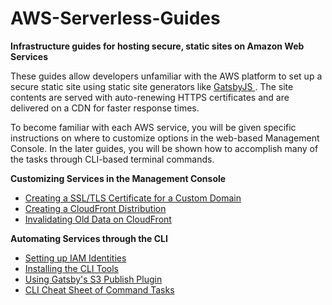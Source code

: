 # AWS-Serverless-Guides
**Infrastructure guides for hosting secure, static sites on Amazon Web Services**

These guides allow developers unfamiliar with the AWS platform to set up a secure static site using static site generators like [ GatsbyJS ](https://www.gatsbyjs.org/). The site contents are served with auto-renewing HTTPS certificates and are delivered on a CDN for faster response times.

To become familiar with each AWS service, you will be given specific instructions on where to customize options in the web-based Management Console. In the later guides, you will be shown how to accomplish many of the tasks through CLI-based terminal commands.

**Customizing Services in the Management Console**
  * [Creating a SSL/TLS Certificate for a Custom Domain](./guides/Creating-a-SSL-TLS-Certificate-for-a-Custom-Domain.md)
  * [Creating a CloudFront Distribution](./guides/Creating-a-CloudFront-Distribution.md)
  * [Invalidating Old Data on CloudFront](./guides/Invalidating-Old-Data-on-Cloudfront.md)

**Automating Services through the CLI**
  * [Setting up IAM Identities](./FIXME)
  * [Installing the CLI Tools](./guides/Setting-Up-AWS-CLI-Tools.md)
  * [Using Gatsby's S3 Publish Plugin](./FIXME)
  * [CLI Cheat Sheet of Command Tasks](./guides/AWS-CLI-Cheatsheet.md)
